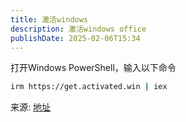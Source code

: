 ```yaml
---
title: 激活windows
description: 激活windows office
publishDate: 2025-02-06T15:34
---
```

打开Windows PowerShell，输入以下命令
```bash
irm https://get.activated.win | iex
```
来源: [地址](https://massgrave.dev/)
